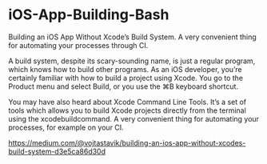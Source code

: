# iOS-App-Building-Bash
Building an iOS App Without Xcode’s Build System. A very convenient thing for automating your processes through CI.

A build system, despite its scary-sounding name, is just a regular program, which knows how to build other programs. As an iOS developer, you’re certainly familiar with how to build a project using Xcode. You go to the Product menu and select Build, or you use the ⌘B keyboard shortcut.

You may have also heard about Xcode Command Line Tools. It’s a set of tools which allows you to build Xcode projects directly from the terminal using the xcodebuildcommand. A very convenient thing for automating your processes, for example on your CI.

https://medium.com/@vojtastavik/building-an-ios-app-without-xcodes-build-system-d3e5ca86d30d

